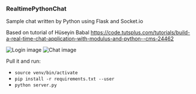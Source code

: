 ### RealtimePythonChat ###
Sample chat written by Python using Flask and Socket.io

Based on tutorial of Hüseyin Babal
https://code.tutsplus.com/tutorials/build-a-real-time-chat-application-with-modulus-and-python--cms-24462

![Login image](https://raw.githubusercontent.com/quangtqag/RealtimePythonChat/master/galery/ss1.png "")
![Chat image](https://raw.githubusercontent.com/quangtqag/RealtimePythonChat/master/galery/ss2.png "")

Pull it and run: 
* `source venv/bin/activate`
* `pip install -r requirements.txt --user`
* `python server.py`
